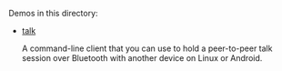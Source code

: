 Demos in this directory:

- [talk](./talk)

  A command-line client that you can use to hold a peer-to-peer talk
  session over Bluetooth with another device on Linux or Android.
